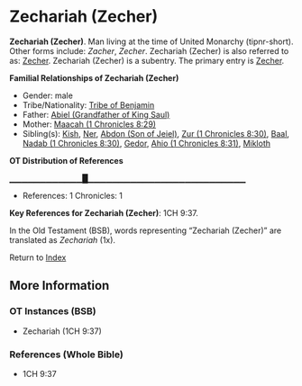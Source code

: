 # Zechariah (Zecher)
**Zechariah (Zecher)**. 
Man living at the time of United Monarchy (tipnr-short). 
Other forms include: 
*Zacher*, *Zecher*. 
Zechariah (Zecher) is also referred to as: 
[Zecher](Zecher.md). 
Zechariah (Zecher) is a subentry. The primary entry is 
[Zecher](Zecher.md). 




**Familial Relationships of Zechariah (Zecher)**


* Gender: male
* Tribe/Nationality: [Tribe of Benjamin](../../../groups/md/acai/Benjamin.md)
* Father: [Abiel (Grandfather of King Saul)](Abiel.2.md)
* Mother: [Maacah (1 Chronicles 8:29)](Maacah.6.md)
* Sibling(s): [Kish](Kish.md), [Ner](Ner.2.md), [Abdon (Son of Jeiel)](Abdon.3.md), [Zur (1 Chronicles 8:30)](Zur.3.md), [Baal](Baal.md), [Nadab (1 Chronicles 8:30)](Nadab.4.md), [Gedor](Gedor.md), [Ahio (1 Chronicles 8:31)](Ahio.3.md), [Mikloth](Mikloth.md)


**OT Distribution of References**

▁▁▁▁▁▁▁▁▁▁▁▁█▁▁▁▁▁▁▁▁▁▁▁▁▁▁▁▁▁▁▁▁▁▁▁▁▁▁
* References: 1 Chronicles: 1



**Key References for Zechariah (Zecher)**: 
1CH 9:37. 


In the Old Testament (BSB), words representing “Zechariah (Zecher)” are translated as 
*Zechariah* (1x). 




Return to [Index](00-Index.md)

## More Information

### OT Instances (BSB)

* Zechariah (1CH 9:37)



### References (Whole Bible)

* 1CH 9:37



